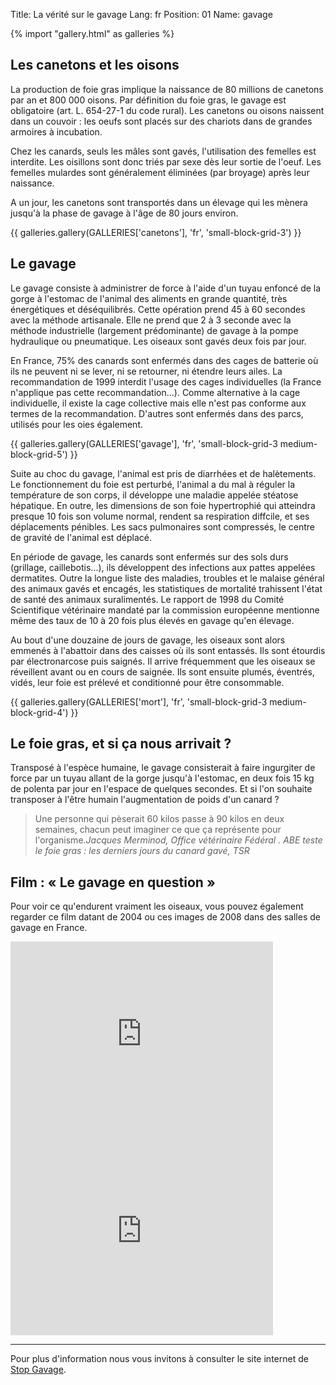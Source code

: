 Title: La vérité sur le gavage
Lang: fr
Position: 01
Name: gavage

{% import "gallery.html" as galleries %}

Les canetons et les oisons
--------------------------

La production de foie gras implique la naissance de 80 millions de canetons par an et 800 000 oisons. Par définition du foie gras, le gavage est obligatoire (art. L. 654-27-1 du code rural). Les canetons ou oisons naissent dans un couvoir : les oeufs sont placés sur des chariots dans de grandes armoires à incubation.

Chez les canards, seuls les mâles sont gavés, l'utilisation des femelles est interdite. Les oisillons sont donc triés par sexe dès leur sortie de l'oeuf. Les femelles mulardes sont généralement éliminées (par broyage) après leur naissance.

A un jour, les canetons sont transportés dans un élevage qui les mènera jusqu'à la phase de gavage à l'âge de 80 jours environ.

{{ galleries.gallery(GALLERIES['canetons'], 'fr', 'small-block-grid-3') }}

Le gavage
---------

Le gavage consiste à administrer de force à l'aide d'un tuyau enfoncé de la gorge à l'estomac de l'animal des aliments en grande quantité, très énergétiques et déséquilibrés. Cette opération prend 45 à 60 secondes avec la méthode artisanale. Elle ne prend que 2 à 3 seconde avec la méthode industrielle (largement prédominante) de gavage à la pompe hydraulique ou pneumatique. Les oiseaux sont gavés deux fois par jour.

En France, 75% des canards sont enfermés dans des cages de batterie où ils ne peuvent ni se lever, ni se retourner, ni étendre leurs ailes. La recommandation de 1999 interdit l'usage des cages individuelles (la France n'applique pas cette recommandation...). Comme alternative à la cage individuelle, il existe la cage collective mais elle n'est pas conforme aux termes de la recommandation. D'autres sont enfermés dans des parcs, utilisés pour les oies également.

{{ galleries.gallery(GALLERIES['gavage'], 'fr', 'small-block-grid-3 medium-block-grid-5') }}

Suite au choc du gavage, l'animal est pris de diarrhées et de halètements. Le fonctionnement du foie est perturbé, l'animal a du mal à réguler la température de son corps, il développe une maladie appelée stéatose hépatique. En outre, les dimensions de son foie hypertrophié qui atteindra presque 10 fois son volume normal, rendent sa respiration diffcile, et ses déplacements pénibles. Les sacs pulmonaires sont compressés, le centre de gravité de l'animal est déplacé.

En période de gavage, les canards sont enfermés sur des sols durs (grillage, caillebotis...), ils développent des infections aux pattes appelées dermatites. Outre la longue liste des maladies, troubles et le malaise général des animaux gavés et encagés, les statistiques de mortalité trahissent l'état de santé des animaux suralimentés. Le rapport de 1998 du Comité Scientifique vétérinaire mandaté par la commission européenne mentionne même des taux de 10 à 20 fois plus élevés en gavage qu'en élevage.

Au bout d'une douzaine de jours de gavage, les oiseaux sont alors emmenés à l'abattoir dans des caisses où ils sont entassés. Ils sont étourdis par électronarcose puis saignés. Il arrive fréquemment que les oiseaux se réveillent avant ou en cours de saignée. Ils sont ensuite plumés, éventrés, vidés, leur foie est prélevé et conditionné pour être consommable.

{{ galleries.gallery(GALLERIES['mort'], 'fr', 'small-block-grid-3 medium-block-grid-4') }}

Le foie gras, et si ça nous arrivait ?
--------------------------------------

Transposé à l'espèce humaine, le gavage consisterait à faire ingurgiter de force par un tuyau allant de la gorge jusqu'à l'estomac, en deux fois 15 kg de polenta par jour en l'espace de quelques secondes. Et si l'on souhaite transposer à l'être humain l'augmentation de poids d'un canard ?

<blockquote>Une personne qui pèserait 60 kilos passe à 90 kilos en deux semaines, chacun peut imaginer ce que ça représente pour l'organisme.<cite>Jacques Merminod, Office vétérinaire Fédéral . ABE teste le foie gras : les derniers jours du canard gavé, TSR</cite></blockquote>

Film : « Le gavage en question »
---------------------------------------

Pour voir ce qu'endurent vraiment les oiseaux, vous pouvez également regarder ce film datant de 2004 ou ces images de 2008 dans des salles de gavage en France.

<div class="row">
    <div class="medium-6 columns">
        <div class="flex-video">
            <iframe width="420" height="315" src="https://www.youtube.com/embed/q_tiawmBKek" frameborder="0" allowfullscreen></iframe>
        </div>
    </div>
    <div class="medium-6 columns">
        <div class="flex-video">
            <iframe width="420" height="315" src="https://www.youtube.com/embed/COj-LdVdQmY" frameborder="0" allowfullscreen></iframe>
        </div>
    </div>
</div>

---

Pour plus d'information nous vous invitons à consulter le site internet de [Stop Gavage](http://www.stopgavage.com/).
